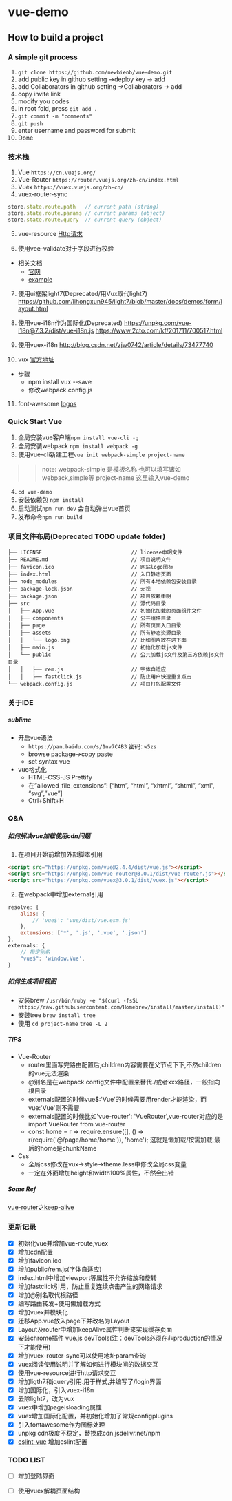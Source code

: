 # vue-demo
## How to build a project
### A simple git process
1. `git clone https://github.com/newbienb/vue-demo.git`
2. add public key in github setting ->deploy key -> add
3. add Collaborators in github setting ->Collaborators -> add
4. copy invite link
5. modify you codes
6. in root fold, press `git add .`
7. `git commit -m "comments"`
8. `git push`
9. enter username and password for submit
10. Done

### 技术栈
1. Vue
`https://cn.vuejs.org/`
2. Vue-Router
`https://router.vuejs.org/zh-cn/index.html`
3. Vuex
`https://vuex.vuejs.org/zh-cn/`
4. vuex-router-sync

```js
store.state.route.path   // current path (string)
store.state.route.params // current params (object)
store.state.route.query  // current query (object)
```
5. vue-resource
[Http请求](https://www.cnblogs.com/axl234/p/5899137.html)

6. 使用vee-validate对于字段进行校验
+ 相关文档
    * [官网](http://vee-validate.logaretm.com/)
    * [example](https://jsfiddle.net/gongzza/m67d8f4x/2/)

7. 使用ui框架light7(Deprecated/用Vux取代light7)
https://github.com/lihongxun945/light7/blob/master/docs/demos/form/layout.html

8. 使用vue-i18n作为国际化(Deprecated)
https://unpkg.com/vue-i18n@7.3.2/dist/vue-i18n.js
https://www.2cto.com/kf/201711/700517.html

9. 使用vuex-i18n
http://blog.csdn.net/zjw0742/article/details/73477740

10. vux
[官方地址](https://vux.li/#/)
+ 步骤
    * npm install vux --save
    * 修改webpack.config.js

11. font-awesome
[logos](https://www.thinkcmf.com/font/icons#new)


### Quick Start Vue
1. 全局安装vue客户端`npm install vue-cli -g`
2. 全局安装webpack `npm install webpack -g`
3. 使用vue-cli新建工程`vue init webpack-simple project-name`

>> note: webpack-simple 是模板名称 也可以填写诸如webpack,simple等
>> project-name 这里输入vue-demo

4. `cd vue-demo`
5. 安装依赖包 `npm install`
6. 启动测试`npm run dev` 会自动弹出vue首页
7. 发布命令`npm run build`

### 项目文件布局(Deprecated TODO update folder)

```
├── LICENSE                             // license申明文件
├── README.md                           // 项目说明文件
├── favicon.ico                         // 网站logo图标
├── index.html                          // 入口静态页面
├── node_modules                        // 所有本地依赖包安装目录
├── package-lock.json                   // 无视
├── package.json                        // 项目依赖申明
├── src                                 // 源代码目录
│   ├── App.vue                         // 初始化加载的页面组件文件
│   ├── components                      // 公共组件目录
│   ├── page                            // 所有页面入口目录
│   ├── assets                          // 所有静态资源目录
│   │   └── logo.png                    // 比如图片放在这下面
│   ├── main.js                         // 初始化加载js文件
│   └── public                          // 公共加载js文件及第三方依赖js文件目录
│   │   ├── rem.js                      // 字体自适应
│   │   ├── fastclick.js                // 防止用户快速重复点击
└── webpack.config.js                   // 项目打包配置文件
```

### 关于IDE
##### sublime
+ 开启vue语法
    - `https://pan.baidu.com/s/1nv7C4B3` 密码: `w5zs`
    - browse package->copy paste
    - set syntax vue
+ vue格式化
    * HTML-CSS-JS Prettify
    * 在”allowed_file_extensions”: [“htm”, “html”, “xhtml”, “shtml”, “xml”, “svg”,”vue”] 
    * Ctrl+Shift+H

### Q&A
##### 如何解决vue加载使用cdn问题

1. 在项目开始前增加外部脚本引用
   
```html
<script src="https://unpkg.com/vue@2.4.4/dist/vue.js"></script>
<script src="https://unpkg.com/vue-router@3.0.1/dist/vue-router.js"></script>
<script src="https://unpkg.com/vuex@3.0.1/dist/vuex.js"></script>
```
2. 在webpack中增加external引用

```js
resolve: {
    alias: {
        // 'vue$': 'vue/dist/vue.esm.js'
    },
    extensions: ['*', '.js', '.vue', '.json']
},
externals: {
    // 指定别名
    "vue$": 'window.Vue',
}
```
##### 如何生成项目视图
- 安装brew
`/usr/bin/ruby -e "$(curl -fsSL https://raw.githubusercontent.com/Homebrew/install/master/install)"`
- 安装tree
`brew install tree`
- 使用
`cd project-name`
`tree -L 2`

##### TIPS
+ Vue-Router
    * router里面写完路由配置后,children内容需要在父节点下<router-view></router-view>下,不然children的vue无法渲染
    * @别名是在webpack config文件中配置来替代./或者xxx路径，一般指向根目录
    * externals配置的时候vue$:'Vue'的时候需要用render才能渲染，而vue:'Vue'则不需要
    * externals配置的时候比如'vue-router': 'VueRouter',vue-router对应的是import VueRouter from vue-router
    * const home = r => require.ensure([], () => r(require('@/page/home/home')), 'home'); 这就是懒加载/按需加载,最后的home是chunkName
+ Css
    * 全局css修改在vux->style->theme.less中修改全局css变量
    * 一定在外面增加height和width100%属性，不然会出错

##### Some Ref
[vue-router之keep-alive](http://www.jianshu.com/p/0b0222954483)

### 更新记录
- [x] 初始化vue并增加vue-route,vuex
- [x] 增加cdn配置
- [x] 增加favicon.ico
- [x] 增加public/rem.js(字体自适应)
- [x] index.html中增加viewport等属性不允许缩放和旋转
- [x] 增加fastclick引用，防止重复连续点击产生的网络请求
- [x] 增加@别名取代根路径
- [x] 编写路由转发+使用懒加载方式
- [x] 增加vuex并模块化
- [x] 迁移App.vue放入page下并改名为Layout
- [x] Layout及router中增加keepAlive属性判断来实现缓存页面
- [x] 安装chrome插件 vue.js devTools(注：devTools必须在非production的情况下才能使用)
- [x] 增加vuex-router-sync可以使用地址param查询
- [x] vuex阅读使用说明并了解如何进行模块间的数据交互
- [x] 使用vue-resource进行http请求交互
- [x] 增加ligth7和jquery引用.用于样式,并编写了/login界面
- [x] 增加国际化，引入vuex-i18n 
- [x] 去除light7，改为vux
- [x] vuex中增加pageisloading属性
- [x] vuex增加国际化配置，并初始化增加了常规configplugins 
- [x] 引入fontawesome作为图标处理
- [x] unpkg cdn极度不稳定，替换成cdn.jsdelivr.net/npm
- [x] [eslint-vue](https://github.com/vuejs/eslint-plugin-vue) 增加eslint配置

### TODO LIST
- [ ] 增加登陆界面
- [ ] 使用vuex解耦页面结构


  






    
